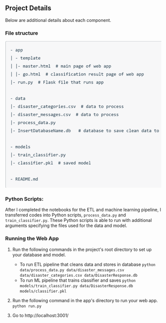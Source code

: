 ## Project Details
Below are additional details about each component.


### File structure
![Alt text](https://github.com/victorlifan/Disaster-Response-Pipelines/blob/master/screenshots/structure.png?raw=true)

### Python Scripts:

After I completed the notebooks for the ETL and machine learning pipeline, I transferred codes into Python scripts, `process_data.py` and `train_classifier.py`. These Python scripts is able to run with additional arguments specifying the files used for the data and model.

### Running the Web App

1. Run the following commands in the project's root directory to set up your database and model.

    - To run ETL pipeline that cleans data and stores in database
        `python data/process_data.py data/disaster_messages.csv data/disaster_categories.csv data/DisasterResponse.db`
    - To run ML pipeline that trains classifier and saves
        `python models/train_classifier.py data/DisasterResponse.db models/classifier.pkl`

2. Run the following command in the app's directory to run your web app.
    `python run.py`

3. Go to http://localhost:3001/
